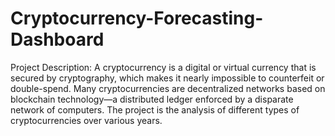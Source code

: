 # Cryptocurrency-Forecasting-Dashboard

Project Description: A cryptocurrency is a digital or virtual currency that is secured by cryptography, which makes it nearly impossible to counterfeit or double-spend. Many cryptocurrencies are decentralized networks based on blockchain technology—a distributed ledger enforced by a disparate network of computers. The project is the analysis of different types of cryptocurrencies over various years.
